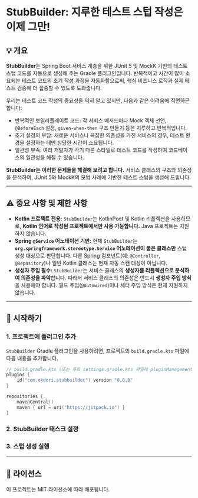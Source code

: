 # StubBuilder: 지루한 테스트 스텁 작성은 이제 그만\!


## 💡 개요
**StubBuilder**는 Spring Boot 서비스 계층을 위한 JUnit 5 및 MockK 기반의 테스트 스텁 코드를 자동으로 생성해 주는 Gradle 플러그인입니다. 반복적이고 시간이 많이 소요되는 테스트 코드의 초기 작성 과정을 자동화함으로써, 핵심 비즈니스 로직과 실제 테스트 검증에 더 집중할 수 있도록 도와줍니다.

우리는 테스트 코드 작성의 중요성을 익히 알고 있지만, 다음과 같은 어려움에 직면하곤 합니다:
* 반복적인 보일러플레이트 코드: 각 서비스 메서드마다 Mock 객체 선언, `@BeforeEach` 설정, `given-when-then` 구조 만들기 등은 지루하고 반복적입니다.
* 초기 설정의 부담: 새로운 서비스나 복잡한 의존성을 가진 서비스의 경우, 테스트 환경을 설정하는 데만 상당한 시간이 소요됩니다.
* 일관성 부족: 여러 개발자가 각기 다른 스타일로 테스트 코드를 작성하여 코드베이스의 일관성을 해칠 수 있습니다.

**StubBuilder는 이러한 문제들을 해결해 보려고 합니다.** 서비스 클래스의 구조와 의존성을 분석하여, JUnit 5와 MockK의 모범 사례에 기반한 테스트 스텁을 생성해 드립니다.


-----


## ⚠️ 중요 사항 및 제한 사항

  * **Kotlin 프로젝트 전용:** `StubBuilder`는 KotlinPoet 및 Kotlin 리플렉션을 사용하므로, **Kotlin 언어로 작성된 프로젝트에서만 사용 가능합니다.** Java 프로젝트는 지원하지 않습니다.
  * **Spring `@Service` 어노테이션 기반:** 현재 `StubBuilder`는 **`org.springframework.stereotype.Service` 어노테이션이 붙은 클래스만** 스텁 생성 대상으로 판단합니다. 다른 Spring 컴포넌트(예: `@Controller`, `@Repository`)나 일반 Kotlin 클래스는 현재 자동 스캔 대상이 아닙니다.
  * **생성자 주입 필수:** `StubBuilder`는 서비스 클래스의 **생성자를 리플렉션으로 분석하여 의존성을 파악**합니다. 따라서 서비스 클래스의 의존성은 반드시 **생성자 주입 방식**을 사용해야 합니다. 필드 주입(`@Autowired`)이나 세터 주입 방식은 현재 지원하지 않습니다.


-----


## 🚀 시작하기

### 1\. 프로젝트에 플러그인 추가

`StubBuilder` Gradle 플러그인을 사용하려면, 프로젝트의 `build.gradle.kts` 파일에 다음 내용을 추가합니다.

```kotlin
// build.gradle.kts (또는 루트 settings.gradle.kts 파일에 pluginManagement 블록에 추가)
plugins {
    id("com.okdori.stubbuilder") version "0.0.0"
}

repositories {
    mavenCentral()
    maven { url = uri("https://jitpack.io") }
}
```

### 2\. StubBuilder 태스크 설정


### 3\. 스텁 생성 실행


-----

## 📄 라이선스
이 프로젝트는 MIT 라이선스에 따라 배포됩니다.
